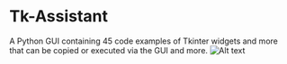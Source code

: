 # Tk-Assistant
A Python GUI containing 45 code examples of Tkinter widgets and more that can be copied or executed via the GUI and more.
![Alt text](/https://stevepython.files.wordpress.com/2019/12/python-tkinter-assistant-gui-help-ss1.png?raw=true)
